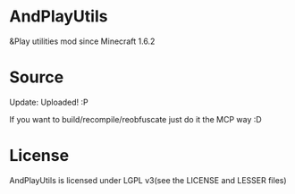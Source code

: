 AndPlayUtils
============

 &amp;Play utilities mod since Minecraft 1.6.2
 
Source
============

 Update: Uploaded! :P
 
 If you want to build/recompile/reobfuscate just do it the MCP way :D
 
License
============

 AndPlayUtils is licensed under LGPL v3(see the LICENSE and LESSER files)
